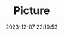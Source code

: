 ---
weight: 1
images:
- /images/edited/58.jpeg
title: Picture
date: 2023-12-07 22:10:53
tags: [luminarneo,work,ILCE-7M3,59.6,umbrella]
---